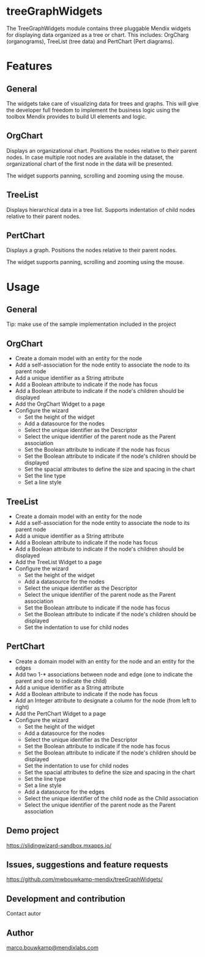 # treeGraphWidgets
The TreeGraphWidgets module contains three pluggable Mendix widgets for displaying data organized as a tree or chart. This includes: OrgCharg (organograms), TreeList (tree data) and PertChart (Pert diagrams).

# Features
## General
The widgets take care of visualizing data for trees and graphs. This will give the developer full freedom to implement the business logic using the toolbox Mendix provides to build UI elements and logic.

## OrgChart
Displays an organizational chart. Positions the nodes relative to their parent nodes. In case multiple root nodes are available in the dataset, the organizational chart of the first node in the data will be presented.

The widget supports panning, scrolling and zooming using the mouse.

## TreeList
Displays hierarchical data in a tree list. Supports indentation of child nodes relative to their parent nodes.

## PertChart
Displays a graph. Positions the nodes relative to their parent nodes.

The widget supports panning, scrolling and zooming using the mouse.

# Usage

## General
Tip: make use of the sample implementation included in the project

## OrgChart
* Create a domain model with an entity for the node
* Add a self-association for the node entity to associate the node to its parent node
* Add a unique identifier as a String attribute
* Add a Boolean attribute to indicate if the node has focus
* Add a Boolean attribute to indicate if the node's children should be displayed
* Add the OrgChart Widget to a page
* Configure the wizard
    * Set the height of the widget
    * Add a datasource for the nodes
    * Select the unique identifier as the Descriptor
    * Select the unique identifier of the parent node as the Parent association
    * Set the Boolean attribute to indicate if the node has focus
    * Set the Boolean attribute to indicate if the node's children should be displayed
    * Set the spacial attributes to define the size and spacing in the chart
    * Set the line type
    * Set a line style

## TreeList
* Create a domain model with an entity for the node
* Add a self-association for the node entity to associate the node to its parent node
* Add a unique identifier as a String attribute
* Add a Boolean attribute to indicate if the node has focus
* Add a Boolean attribute to indicate if the node's children should be displayed
* Add the TreeList Widget to a page
* Configure the wizard
    * Set the height of the widget
    * Add a datasource for the nodes
    * Select the unique identifier as the Descriptor
    * Select the unique identifier of the parent node as the Parent association
    * Set the Boolean attribute to indicate if the node has focus
    * Set the Boolean attribute to indicate if the node's children should be displayed
    * Set the indentation to use for child nodes

## PertChart
* Create a domain model with an entity for the node and an entity for the edges
* Add two 1-* associations between node and edge (one to indicate the parent and one to indicate the child) 
* Add a unique identifier as a String attribute
* Add a Boolean attribute to indicate if the node has focus
* Add an Integer attribute to designate a column for the node (from left to right)
* Add the PertChart Widget to a page
* Configure the wizard
    * Set the height of the widget
    * Add a datasource for the nodes
    * Select the unique identifier as the Descriptor
    * Set the Boolean attribute to indicate if the node has focus
    * Set the Boolean attribute to indicate if the node's children should be displayed
    * Set the indentation to use for child nodes
    * Set the spacial attributes to define the size and spacing in the chart
    * Set the line type
    * Set a line style
    * Add a datasource for the edges
    * Select the unique identifier of the child node as the Child association
    * Select the unique identifier of the parent node as the Parent association

## Demo project
https://slidingwizard-sandbox.mxapps.io/

## Issues, suggestions and feature requests
https://github.com/mwbouwkamp-mendix/treeGraphWidgets/

## Development and contribution
Contact autor

## Author
marco.bouwkamp@mendixlabs.com
